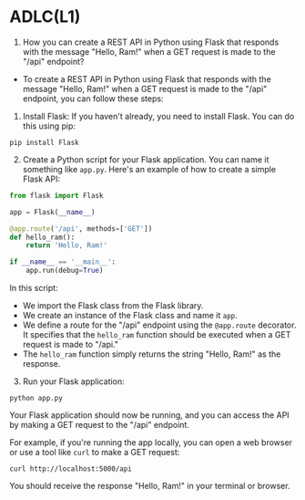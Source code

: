 # ADLC(L1)

1. How you can create a REST API in Python using Flask that responds with the message "Hello, Ram!" when a GET request is made to the "/api" endpoint?


* To create a REST API in Python using Flask that responds with the message "Hello, Ram!" when a GET request is made to the "/api" endpoint, you can follow these steps:

1. Install Flask: If you haven't already, you need to install Flask. You can do this using pip:

```
pip install Flask
```

2. Create a Python script for your Flask application. You can name it something like `app.py`. Here's an example of how to create a simple Flask API:

```python
from flask import Flask

app = Flask(__name__)

@app.route('/api', methods=['GET'])
def hello_ram():
    return 'Hello, Ram!'

if __name__ == '__main__':
    app.run(debug=True)
```

In this script:

- We import the Flask class from the Flask library.
- We create an instance of the Flask class and name it `app`.
- We define a route for the "/api" endpoint using the `@app.route` decorator. It specifies that the `hello_ram` function should be executed when a GET request is made to "/api."
- The `hello_ram` function simply returns the string "Hello, Ram!" as the response.

3. Run your Flask application:

```
python app.py
```

Your Flask application should now be running, and you can access the API by making a GET request to the "/api" endpoint.

For example, if you're running the app locally, you can open a web browser or use a tool like `curl` to make a GET request:

```
curl http://localhost:5000/api
```

You should receive the response "Hello, Ram!" in your terminal or browser.